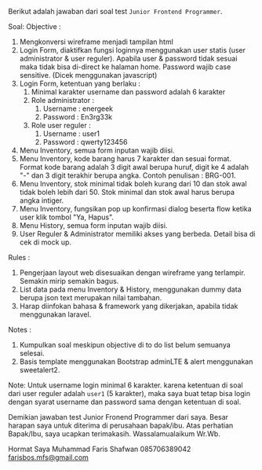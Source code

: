 Berikut adalah jawaban dari soal test `Junior Frontend Programmer`.

Soal:
Objective :

1. Mengkonversi wireframe menjadi tampilan html
2. Login Form, diaktifkan fungsi loginnya menggunakan user statis (user administrator & user reguler). Apabila user & password tidak sesuai maka tidak bisa di-direct ke halaman home. Password wajib case sensitive. (Dicek menggunakan javascript)
3. Login Form, ketentuan yang berlaku :
    1. Minimal karakter username dan password adalah 6 karakter
    2. Role administrator :
        1. Username : energeek
        2. Password : En3rg33k
    3. Role user reguler : 
        1. Username : user1
        2. Password : qwerty123456
4. Menu Inventory, semua form inputan wajib diisi.
5. Menu Inventory, kode barang harus 7 karakter dan sesuai format. Format kode barang adalah 3 digit awal berupa huruf, digit ke 4 adalah "-" dan 3 digit terakhir berupa angka. Contoh penulisan : BRG-001.
6. Menu Inventory, stok minimal tidak boleh kurang dari 10 dan stok awal tidak boleh lebih dari 50. Stok minimal dan stok awal harus berupa angka intiger.
7. Menu Inventory, fungsikan pop up konfirmasi dialog beserta flow ketika user klik tombol "Ya, Hapus".
8. Menu History, semua form inputan wajib diisi.
9. User Reguler & Administrator memiliki akses yang berbeda. Detail bisa di cek di mock up.

Rules :

1. Pengerjaan layout web disesuaikan dengan wireframe yang terlampir. Semakin mirip semakin bagus.
2. List data pada menu Inventory & History, menggunakan dummy data berupa json text merupakan nilai tambahan.
3. Harap diinfokan bahasa & framework yang dikerjakan, apabila tidak menggunakan laravel.

Notes :

1. Kumpulkan soal meskipun objective di to do list belum semuanya selesai.
2. Basis template menggunakan Bootstrap adminLTE & alert menggunakan sweetalert2.


Note: 
Untuk username login minimal 6 karakter. karena ketentuan di soal dari user reguler adalah `user1` (5 karakter), maka saya buat tetap bisa login dengan syarat username dan password sama dengan ketentuan di soal.

Demikian jawaban test Junior Fronend Programmer dari saya. Besar harapan saya untuk diterima di perusahaan bapak/ibu. Atas perhatian Bapak/Ibu, saya ucapkan terimakasih. Wassalamualaikum Wr.Wb.

Hormat Saya 
Muhammad Faris Shafwan
085706389042
farisbos.mfs@gmail.com
